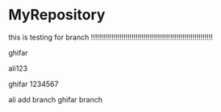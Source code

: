 # MyRepository


this is testing for branch !!!!!!!!!!!!!!!!!!!!!!!!!!!!!!!!!!!!!!!!!!!!!!!!!!!!!!!!!!!!

ghifar

ali123

ghifar 1234567

ali add branch
ghifar branch